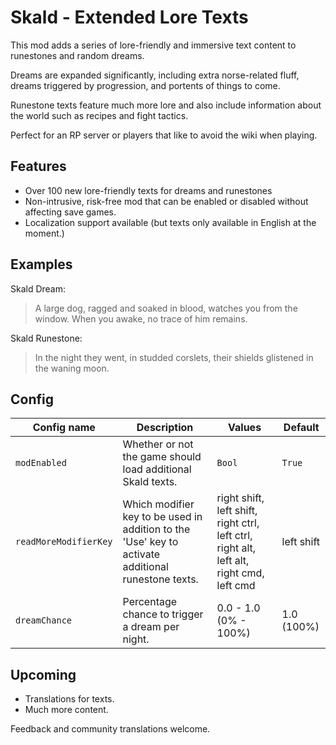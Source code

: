 Skald - Extended Lore Texts
===========================

This mod adds a series of lore-friendly and immersive text content to runestones and random dreams.

Dreams are expanded significantly, including extra norse-related fluff, dreams triggered by progression, and portents of things to come.

Runestone texts feature much more lore and also include information about the world such as recipes and fight tactics.

Perfect for an RP server or players that like to avoid the wiki when playing.

Features
--------
* Over 100 new lore-friendly texts for dreams and runestones
* Non-intrusive, risk-free mod that can be enabled or disabled without affecting save games.
* Localization support available (but texts only available in English at the moment.)

Examples
--------
Skald Dream:
> A large dog, ragged and soaked in blood, watches you from the window. 
> When you awake, no trace of him remains.

Skald Runestone:
> In the night they went,
> in studded corslets,
> their shields glistened
> in the waning moon.

Config
------
| Config name | Description | Values | Default |
| --- | --- | --- | --- |
| `modEnabled` | Whether or not the game should load additional Skald texts. | `Bool` | `True` |
| `readMoreModifierKey` | Which modifier key to be used in addition to the 'Use' key to activate additional runestone texts. | right shift, left shift, right ctrl, left ctrl, right alt, left alt, right cmd, left cmd | left shift |
| `dreamChance` | Percentage chance to trigger a dream per night. | 0.0 - 1.0 (0% - 100%) | 1.0 (100%) |

Upcoming
--------
* Translations for texts.
* Much more content.

Feedback and community translations welcome.
